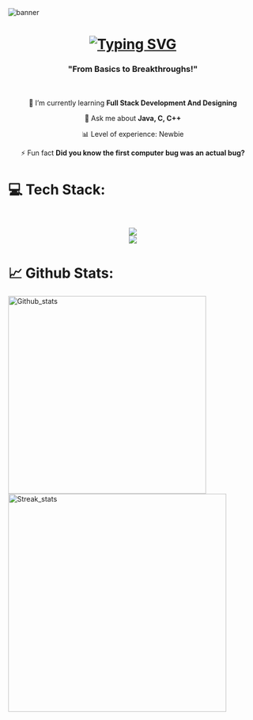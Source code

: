 <img align="center" alt="banner" src="https://github.com/user-attachments/assets/5ae5e999-50f1-4f62-bc90-c37c5f039410">


<h1 align = "center">
   <a href="https://git.io/typing-svg"><img src="https://readme-typing-svg.demolab.com?font=Poppins+semibold&size=30&duration=4500&pause=1500&width=435&lines=Hi+%F0%9F%91%8B%2C+I'm+Prachi+Prabhakar" alt="Typing SVG" /></a>
</h1>
<h3 align="center">"From Basics to Breakthroughs!"</h3>

<!---<img align ="right" alt="Coding_Gif" style="width: 320px; height: auto;" src="https://mir-s3-cdn-cf.behance.net/project_modules/hd/06f21a161921919.63cd7887d0a70.gif">--->ㅤ ㅤㅤㅤㅤ

<div align = "center">
   
🌱 I’m currently learning **Full Stack Development And Designing**

💬 Ask me about **Java, C, C++**

📊 Level of experience: Newbie

⚡ Fun fact **Did you know the first computer bug was an actual bug?**
</div>

<h1>💻 Tech Stack:</h1>
</br>
<p align="center">
  <a href="">
    <img src="https://skillicons.dev/icons?i=c,cpp,java,html,css" /></br><img src="https://skillicons.dev/icons?i=git,github,figma" />
  </a>
</p>

<!---### Programming Languages:
![C](https://img.shields.io/badge/c-%2300599C.svg?style=flat-square&logo=c&logoColor=white)
![C++](https://img.shields.io/badge/c++-%2300599C.svg?style=flat-square&logo=c%2B%2B&logoColor=white)
![Java](https://img.shields.io/badge/java-%23ED8B00.svg?style=flat-square&logo=openjdk&logoColor=white)

### 🌐 Web Development:
![HTML5](https://img.shields.io/badge/html5-%23E34F26.svg?style=flat-square&logo=html5&logoColor=white)
![CSS3](https://img.shields.io/badge/css3-%231572B6.svg?style=flat-square&logo=css3&logoColor=white)

### 🎨 Designing Tools:
![Figma](https://img.shields.io/badge/figma-%23F24E1E.svg?style=flat-square&logo=figma&logoColor=white)
![Canva](https://img.shields.io/badge/Canva-%2300C4CC.svg?style=flat-square&logo=Canva&logoColor=white)

### 💡 Version Control:
![Git](https://img.shields.io/badge/git-%23F05033.svg?style=flat-square&logo=git&logoColor=white)
![GitHub](https://img.shields.io/badge/github-%23121011.svg?style=flat-square&logo=github&logoColor=white)--->

# 📈 Github Stats:
<img src="https://github-readme-stats.vercel.app/api?username=Pr4chi-09&theme=tokyonight&hide_border=false&include_all_commits=false&count_private=false" alt="Github_stats" width="400"/> <img src="https://github-readme-streak-stats.herokuapp.com/?user=Pr4chi-09&theme=tokyonight&hide_border=false" alt="Streak_stats" width="441"/>

<!---# 📈 Github Stats:
![](https://github-readme-stats.vercel.app/api?username=Pr4chi-09&theme=tokyonight&hide_border=false&include_all_commits=false&count_private=false)
![](https://github-readme-streak-stats.herokuapp.com/?user=Pr4chi-09&theme=tokyonight&hide_border=false)<br/>--->


<!---
Pr4chi-09/Pr4chi-09 is a ✨ special ✨ repository because its `README.md` (this file) appears on your GitHub profile.
You can click the Preview link to take a look at your changes.
--->
